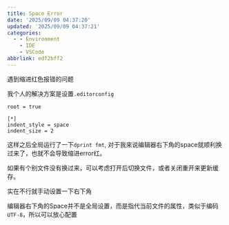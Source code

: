 ```yaml
---
title: Space Error
date: '2025/09/09 04:37:20'
updated: '2025/09/09 04:37:21'
categories:
  - - Environment
    - IDE
    - VSCode
abbrlink: edf2bff2
---
```



遇到缩进红色报错的问题

我个人的解决方案是设置`.editorconfig`

```.editorconfig
root = true

[*]
indent_style = space
indent_size = 2
```

这样之后全局运行了一下`dprint fmt`, 对于我来说编辑器右下角的space就顺利换过来了，也就不会导致缩进error红。

如果有个别文件没有换过来，可以考虑打开后切换文件，或者关闭重开来更新缓存。

实在不行就手动设置一下右下角

编辑器右下角的Space并不是全局设置，而是指代当前文件的属性，类似于编码`UTF-8`，所以可以放心配置